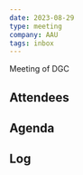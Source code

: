 ```yaml
---
date: 2023-08-29
type: meeting
company: AAU
tags: inbox
---
```

Meeting of DGC
## Attendees

## Agenda

## Log

